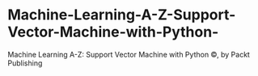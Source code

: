


# Machine-Learning-A-Z-Support-Vector-Machine-with-Python-
Machine Learning A-Z: Support Vector Machine with Python ©, by Packt Publishing
